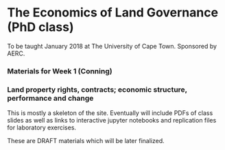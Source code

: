 # The Economics of Land Governance (PhD class)
To be taught January 2018 at The University of Cape Town. Sponsored by AERC. 

### Materials for Week 1 (Conning)
### Land property rights, contracts; economic structure, performance and change

This is mostly a skeleton of the site.  Eventually will include PDFs of class slides as well as links to interactive jupyter notebooks and replication files for laboratory exercises.

These are DRAFT materials which will be later finalized.

